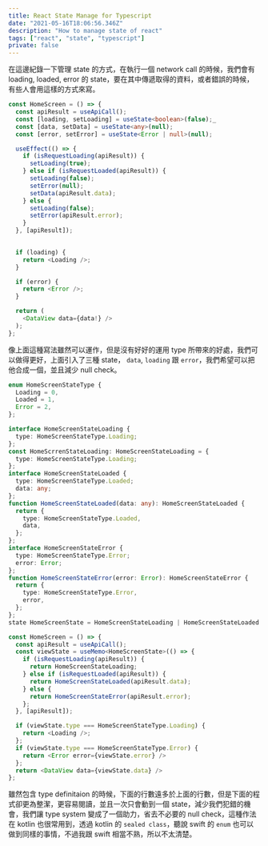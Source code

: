 ```yaml
---
title: React State Manage for Typescript
date: "2021-05-16T18:06:56.346Z"
description: "How to manage state of react"
tags: ["react", "state", "typescript"]
private: false
---
```


在這邊紀錄一下管理 state 的方式，在執行一個 network call 的時候，我們會有 loading, loaded, error 的 state，要在其中傳遞取得的資料，或者錯誤的時候，有些人會用這樣的方式來寫。

```typescript
const HomeScreen = () => {
  const apiResult = useApiCall();
  const [loading, setLoading] = useState<boolean>(false);_
  const [data, setData] = useState<any>(null);
  const [error, setError] = useState<Error | null>(null);

  useEffect(() => {
    if (isRequestLoading(apiResult)) {
      setLoading(true);
    } else if (isRequestLoaded(apiResult)) {
      setLoading(false);
      setError(null);
      setData(apiResult.data);
    } else {
      setLoading(false);
      setError(apiResult.error);
    }
  }, [apiResult]);

  
  if (loading) {
    return <Loading />;
  }

  if (error) {
    return <Error />;
  }

  return (
    <DataView data={data!} />
  );
};

```

像上面這種寫法雖然可以運作，但是沒有好好的運用 type 所帶來的好處，我們可以做得更好，上面引入了三種 state， `data`, `loading` 跟 `error`，我們希望可以把他合成一個，並且減少 null check。

```typescript
enum HomeScreenStateType {
  Loading = 0,
  Loaded = 1,
  Error = 2,
};

interface HomeScreenStateLoading {
  type: HomeScreenStateType.Loading;
};
const HomeScrrenStateLoading: HomeScreenStateLoading = {
  type: HomeScreenStateType.Loading;
};
interface HomeScreenStateLoaded {
  type: HomeScreenStateType.Loaded;
  data: any;
};
function HomeScreenStateLoaded(data: any): HomeScreenStateLoaded {
  return {
    type: HomeScreenStateType.Loaded,
    data,
  };
};
interface HomeScreenStateError {
  type: HomeScreenStateType.Error;
  error: Error;
};
function HomeScreenStateError(error: Error): HomeScreenStateError {
  return {
    type: HomeScreenStateType.Error,
    error,
  };
};
state HomeScreenState = HomeScreenStateLoading | HomeScreenStateLoaded | HomeScreenStateError;

const HomeScreen = () => {
  const apiResult = useApiCall();
  const viewState = useMemo<HomeScreenState>(() => {
    if (isRequestLoading(apiResult)) {
      return HomeScreenStateLoading;
    } else if (isRequestLoaded(apiResult)) {
      return HomeScreenStateLoaded(apiResult.data);
    } else {
      return HomeScreenStateError(apiResult.error);
    };
  }, [apiResult]);

  if (viewState.type === HomeScreenStateType.Loading) {
    return <Loading />;
  };
  if (viewState.type === HomeScreenStateType.Error) {
    return <Error error={viewState.error} />
  };
  return <DataView data={viewState.data} />
};
```

雖然包含 type definitaion 的時候，下面的行數遠多於上面的行數，但是下面的程式卻更為整潔，更容易閱讀，並且一次只會動到一個 state，減少我們犯錯的機會，我們讓 type system 變成了一個助力，省去不必要的 null check，這種作法在 kotlin 也很常用到，透過 kotlin 的 `sealed class`，聽說 swift 的 `enum` 也可以做到同樣的事情，不過我跟 swift 相當不熟，所以不太清楚。

